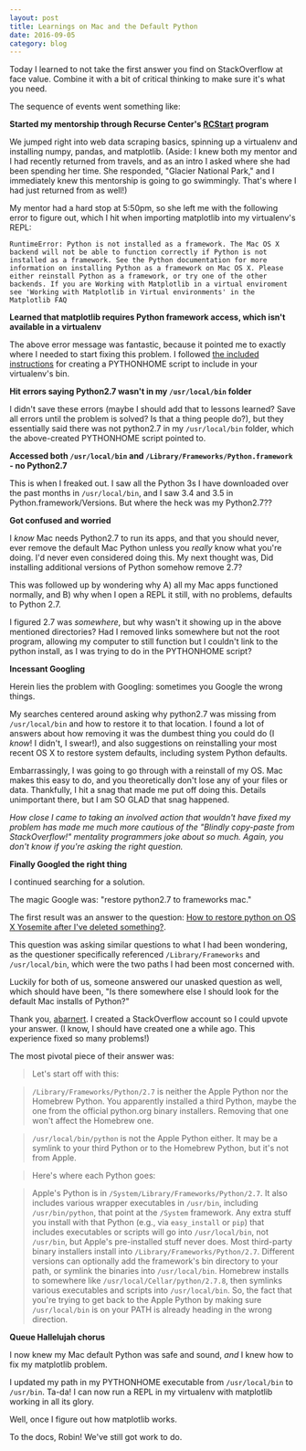 ```yaml
---
layout: post
title: Learnings on Mac and the Default Python
date: 2016-09-05
category: blog
---
```

Today I learned to not take the first answer you find on StackOverflow at face value. Combine it with a bit of critical thinking to make sure it's what you need.

The sequence of events went something like:

**Started my mentorship through Recurse Center's [RCStart](https://www.recurse.com/blog/99-free-one-on-one-mentorship-for-new-programmers) program**

We jumped right into web data scraping basics, spinning up a virtualenv and installing numpy, pandas, and matplotlib. (Aside: I knew both my mentor and I had recently returned from travels, and as an intro I asked where she had been spending her time. She responded, "Glacier National Park," and I immediately knew this mentorship is going to go swimmingly. That's where I had just returned from as well!)

My mentor had a hard stop at 5:50pm, so she left me with the following error to figure out, which I hit when importing matplotlib into my virtualenv's REPL:

`RuntimeError: Python is not installed as a framework. The Mac OS X backend will not be able to function correctly if Python is not installed as a framework. See the Python documentation for more information on installing Python as a framework on Mac OS X. Please either reinstall Python as a framework, or try one of the other backends. If you are Working with Matplotlib in a virtual enviroment see 'Working with Matplotlib in Virtual environments' in the Matplotlib FAQ`

**Learned that matplotlib requires Python framework access, which isn't available in a virtualenv**

The above error message was fantastic, because it pointed me to exactly where I needed to start fixing this problem. I followed [the included instructions](http://matplotlib.org/faq/virtualenv_faq.html) for creating a PYTHONHOME script to include in your virtualenv's bin.

**Hit errors saying Python2.7 wasn't in my `/usr/local/bin` folder**

I didn't save these errors (maybe I should add that to lessons learned? Save all errors until the problem is solved? Is that a thing people do?), but they essentially said there was not python2.7 in my `/usr/local/bin` folder, which the above-created PYTHONHOME script pointed to.

**Accessed both `/usr/local/bin` and `/Library/Frameworks/Python.framework` - no Python2.7**

This is when I freaked out. I saw all the Python 3s I have downloaded over the past months in `/usr/local/bin`, and I saw 3.4 and 3.5 in Python.framework/Versions. But where the heck was my Python2.7??

**Got confused and worried**

I *know* Mac needs Python2.7 to run its apps, and that you should never, ever remove the default Mac Python unless you *really* know what you're doing. I'd never even considered doing this. My next thought was, Did installing additional versions of Python somehow remove 2.7?

This was followed up by wondering why A) all my Mac apps functioned normally, and B) why when I open a REPL it still, with no problems, defaults to Python 2.7.

I figured 2.7 was *somewhere*, but why wasn't it showing up in the above mentioned directories? Had I removed links somewhere but not the root program, allowing my computer to still function but I couldn't link to the python install, as I was trying to do in the PYTHONHOME script?

**Incessant Googling**

Herein lies the problem with Googling: sometimes you Google the wrong things.

My searches centered around asking why python2.7 was missing from `/usr/local/bin` and how to restore it to that location. I found a lot of answers about how removing it was the dumbest thing you could do (I *know*! I didn't, I swear!), and also suggestions on reinstalling your most recent OS X to restore system defaults, including system Python defaults.

Embarrassingly, I was going to go through with a reinstall of my OS. Mac makes this easy to do, and you theoretically don't lose any of your files or data. Thankfully, I hit a snag that made me put off doing this. Details unimportant there, but I am SO GLAD that snag happened.

*How close I came to taking an involved action that wouldn't have fixed my problem has made me much more cautious of the "Blindly copy-paste from StackOverflow!" mentality programmers joke about so much. Again, you don't know if you're asking the right question.*

**Finally Googled the right thing**

I continued searching for a solution.

The magic Google was: "restore python2.7 to frameworks mac."

The first result was an answer to the question: [How to restore python on OS X Yosemite after I've deleted something?](http://stackoverflow.com/questions/26917765/how-to-restore-python-on-os-x-yosemite-after-ive-deleted-something).

This question was asking similar questions to what I had been wondering, as the questioner specifically referenced `/Library/Frameworks` and `/usr/local/bin`, which were the two paths I had been most concerned with.

Luckily for both of us, someone answered our unasked question as well, which should have been, "Is there somewhere else I should look for the default Mac installs of Python?"

Thank you, [abarnert](http://stackoverflow.com/users/908494/abarnert). I created a StackOverflow account so I could upvote your answer. (I know, I should have created one a while ago. This experience fixed so many problems!)

The most pivotal piece of their answer was:
>Let's start off with this:

>`/Library/Frameworks/Python/2.7` is neither the Apple Python nor the Homebrew Python. You apparently installed a third Python, maybe the one from the official python.org binary installers. Removing that one won't affect the Homebrew one.

>`/usr/local/bin/python` is not the Apple Python either. It may be a symlink to your third Python or to the Homebrew Python, but it's not from Apple.

>Here's where each Python goes:

>Apple's Python is in `/System/Library/Frameworks/Python/2.7`. It also includes various wrapper executables in `/usr/bin`, including `/usr/bin/python`, that point at the `/System` framework. Any extra stuff you install with that Python (e.g., via `easy_install` or `pip`) that includes executables or scripts will go into `/usr/local/bin`, not `/usr/bin`, but Apple's pre-installed stuff never does.
Most third-party binary installers install into `/Library/Frameworks/Python/2.7`. Different versions can optionally add the framework's bin directory to your path, or symlink the binaries into `/usr/local/bin`.
Homebrew installs to somewhere like `/usr/local/Cellar/python/2.7.8`, then symlinks various executables and scripts into `/usr/local/bin`.
So, the fact that you're trying to get back to the Apple Python by making sure `/usr/local/bin` is on your PATH is already heading in the wrong direction.

**Queue Hallelujah chorus**

I now knew my Mac default Python was safe and sound, *and* I knew how to fix my matplotlib problem.

I updated my path in my PYTHONHOME executable from `/usr/local/bin` to `/usr/bin`. Ta-da! I can now run a REPL in my virtualenv with matplotlib working in all its glory.

Well, once I figure out how matplotlib works.

To the docs, Robin! We've still got work to do.
